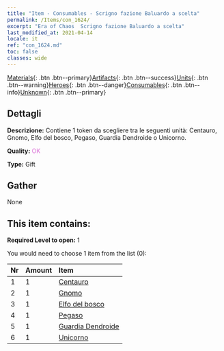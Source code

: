 ```yaml
---
title: "Item - Consumables - Scrigno fazione Baluardo a scelta"
permalink: /Items/con_1624/
excerpt: "Era of Chaos  Scrigno fazione Baluardo a scelta"
last_modified_at: 2021-04-14
locale: it
ref: "con_1624.md"
toc: false
classes: wide
---
```

 [Materials](/it/Items/){: .btn .btn--primary}[Artifacts](/it/Items/Artifacts/){: .btn .btn--success}[Units](/it/Items/Units/){: .btn .btn--warning}[Heroes](/it/Items/Heroes/){: .btn .btn--danger}[Consumables](/it/Items/Consumables/){: .btn .btn--info}[Unknown](/it/Items/Unknown/){: .btn .btn--primary}

## Dettagli
 **Descrizione:** Contiene 1 token da scegliere tra le seguenti unità: Centauro, Gnomo, Elfo del bosco, Pegaso, Guardia Dendroide o Unicorno.

 **Quality:** <span style="color: #DA70D6">OK</span>

 **Type:** Gift

## Gather

  None

## This item contains:

 **Required Level to open:** 1

 You would need to choose 1 item from the list (0):

  | Nr | Amount |     Item    |
  |:---|:-------|:------------|
  | 1 | 1 | [Centauro](/it/Items/unt_199/) | 
  | 2 | 1 | [Gnomo](/it/Items/unt_200/) | 
  | 3 | 1 | [Elfo del bosco](/it/Items/unt_201/) | 
  | 4 | 1 | [Pegaso](/it/Items/unt_202/) | 
  | 5 | 1 | [Guardia Dendroide](/it/Items/unt_203/) | 
  | 6 | 1 | [Unicorno](/it/Items/unt_204/) | 
